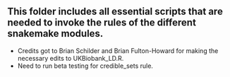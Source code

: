 ## This folder includes all essential scripts that are needed to invoke the rules of the different snakemake modules.

- Credits got to Brian Schilder and Brian Fulton-Howard for making the necessary edits to UKBiobank_LD.R.
- Need to run beta testing for credible_sets rule.
